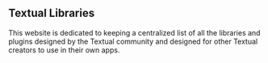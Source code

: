 ## Textual Libraries

This website is dedicated to keeping a centralized list of all the libraries and plugins designed by the Textual community and designed for other Textual creators to use in their own apps.

